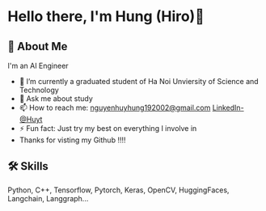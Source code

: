 # Hello there, I'm Hung (Hiro)👋
## 🚀 About Me
I'm an AI Engineer
- 🔭 I’m currently a graduated student of Ha Noi Unviersity of Science and Technology
- 💬 Ask me about study 
- 📫 How to reach me: nguyenhuyhung192002@gmail.com [LinkedIn-@Huyt](https://www.linkedin.com/in/h%C3%B9ng-nguy%E1%BB%85n-huy-8888521b9/)
- ⚡ Fun fact: Just try my best on everything I involve in
- Thanks for visting my Github !!!!

## 🛠 Skills
Python, C++, Tensorflow, Pytorch, Keras, OpenCV, HuggingFaces, Langchain, Langgraph...
